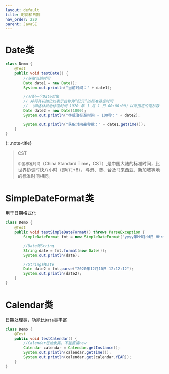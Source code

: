 ```yaml
---
layout: default
title: 时间和日期
nav_order: 220
parent: JavaSE
---
```


# Date类

```java
class Demo {
    @Test
    public void testDate() {
        //获取当前时间
        Date date1 = new Date();
        System.out.println("当前时间：" + date1);

        //分配一个Date对象
        // 并将其初始化以表示自称为“纪元”的标准基准时间
        // （即格林威治标准时间 1970 年 1 月 1 日 00:00:00）以来指定的毫秒数
        Date date2 = new Date(1000);
        System.out.println("林威治标准时间 + 100秒：" + date2);

        System.out.println("获取时间毫秒数：" + date1.getTime());
    }
}
```

{: .note-title}
> CST
>
> `中国标准时间`（China Standard Time，CST）,是中国大陆的标准时间，比世界协调时快八小时（即`UTC`+8），与港、澳、台及马来西亚、新加坡等地的标准时间相同。

# SimpleDateFormat类

用于日期格式化

```java
class Demo {
    @Test
    public void testSimpleDateFormat() throws ParseException {
        SimpleDateFormat fmt = new SimpleDateFormat("yyyy年MM月dd日 HH:mm:ss");

        //Date转String
        String date = fmt.format(new Date());
        System.out.println(date);

        //String转Date
        Date date2 = fmt.parse("2020年12月10日 12:12:12");
        System.out.println(date2);
    }
}
```

# Calendar类

日期处理类，功能比`Date`类丰富

```java
class Demo {
    @Test
    public void testCalendar() {
        //Calendar是抽象类，不能直接new
        Calendar calendar = Calendar.getInstance();
        System.out.println(calendar.getTime());
        System.out.println(calendar.get(calendar.YEAR));
    }
}
```
